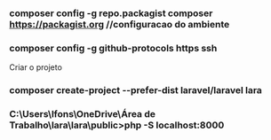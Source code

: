 ### composer config -g repo.packagist composer https://packagist.org //configuracao do ambiente

### composer config -g github-protocols https ssh


Criar o projeto
### composer create-project --prefer-dist laravel/laravel lara

### C:\Users\lfons\OneDrive\Área de Trabalho\lara\lara\public>php -S localhost:8000